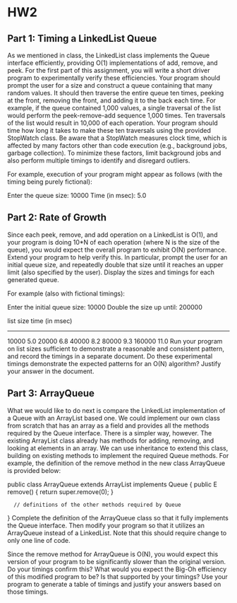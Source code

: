 # HW2

## Part 1: Timing a LinkedList Queue
As we mentioned in class, the LinkedList class implements the Queue interface efficiently, providing O(1) implementations of add, remove, and peek. For the first part of this assignment, you will write a short driver program to experimentally verify these efficiencies. Your program should prompt the user for a size and construct a queue containing that many random values. It should then traverse the entire queue ten times, peeking at the front, removing the front, and adding it to the back each time. For example, if the queue contained 1,000 values, a single traversal of the list would perform the peek-remove-add sequence 1,000 times. Ten traversals of the list would result in 10,000 of each operation. Your program should time how long it takes to make these ten traversals using the provided StopWatch class. Be aware that a StopWatch measures clock time, which is affected by many factors other than code execution (e.g., background jobs, garbage collection). To minimize these factors, limit background jobs and also perform multiple timings to identify and disregard outliers.

For example, execution of your program might appear as follows (with the timing being purely fictional):

  Enter the queue size: 10000
  Time (in msec): 5.0
 

## Part 2: Rate of Growth
Since each peek, remove, and add operation on a LinkedList is O(1), and your program is doing 10*N of each operation (where N is the size of the queue), you would expect the overall program to exhibit O(N) performance. Extend your program to help verify this. In particular, prompt the user for an initial queue size, and repeatedly double that size until it reaches an upper limit (also specified by the user). Display the sizes and timings for each generated queue.

For example (also with fictional timings):

  Enter the initial queue size: 10000
  Double the size up until: 200000
  
  list size          time (in msec)
  ---------          --------------
  10000              5.0
  20000              6.8
  40000              8.2
  80000              9.3
  160000             11.0
Run your program on list sizes sufficient to demonstrate a reasonable and consistent pattern, and record the timings in a separate document. Do these experimental timings demonstrate the expected patterns for an O(N) algorithm? Justify your answer in the document.

 

## Part 3: ArrayQueue
What we would like to do next is compare the LinkedList implementation of a Queue with an ArrayList based one. We could implement our own class from scratch that has an array as a field and provides all the methods required by the Queue interface. There is a simpler way, however. The existing ArrayList class already has methods for adding, removing, and looking at elements in an array. We can use inheritance to extend this class, building on existing methods to implement the required Queue methods. For example, the definition of the remove method in the new class ArrayQueue is provided below:


  public class ArrayQueue<E> extends ArrayList<E> implements Queue<E> {
      public E remove() {
	        return super.remove(0);
      }
  
      // definitions of the other methods required by Queue
  }
Complete the definition of the ArrayQueue class so that it fully implements the Queue interface. Then modify your program so that it utilizes an ArrayQueue instead of a LinkedList. Note that this should require change to only one line of code.

Since the remove method for ArrayQueue is O(N), you would expect this version of your program to be significantly slower than the original version. Do your timings confirm this? What would you expect the Big-Oh efficiency of this modified program to be? Is that supported by your timings? Use your program to generate a table of timings and justify your answers based on those timings.